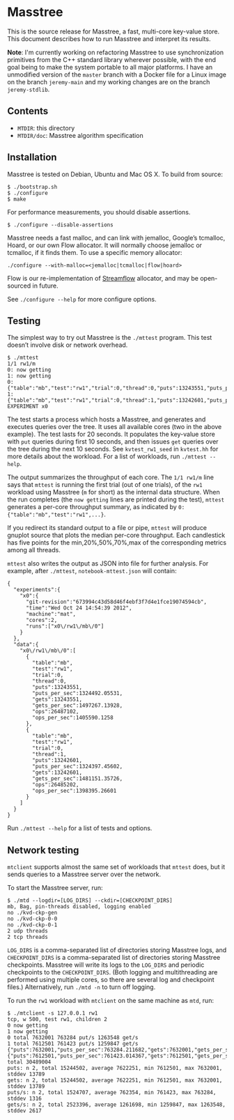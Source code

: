 Masstree
========

This is the source release for Masstree, a fast, multi-core key-value
store. This document describes how to run Masstree and interpret its
results.

**Note**: I'm currently working on refactoring Masstree to use synchronization
primitives from the C++ standard library wherever possible, with the end goal
being to make the system portable to all major platforms. I have an unmodified
version of the `master` branch with a Docker file for a Linux image on the
branch `jeremy-main` and my working changes are on the branch `jeremy-stdlib`.

## Contents

* `MTDIR`: this directory
* `MTDIR/doc`: Masstree algorithm specification

## Installation

Masstree is tested on Debian, Ubuntu and Mac OS X. To build from
source:

    $ ./bootstrap.sh
    $ ./configure
    $ make

For performance measurements, you should disable assertions.

    $ ./configure --disable-assertions

Masstree needs a fast malloc, and can link with jemalloc, Google’s
tcmalloc, Hoard, or our own Flow allocator. It will normally choose
jemalloc or tcmalloc, if it finds them. To use a specific memory
allocator:

    ./configure --with-malloc=<jemalloc|tcmalloc|flow|hoard>

Flow is our re-implementation of
[Streamflow](http://people.cs.vt.edu/~scschnei/streamflow/) allocator,
and may be open-sourced in future.

See `./configure --help` for more configure options.

## Testing

The simplest way to try out Masstree is the `./mttest` program.
This test doesn’t involve disk or network overhead.

```
$ ./mttest
1/1 rw1/m
0: now getting
1: now getting
0: {"table":"mb","test":"rw1","trial":0,"thread":0,"puts":13243551,"puts_per_sec":1324492.05531,"gets":13243551,"gets_per_sec":1497267.13928,"ops":26487102,"ops_per_sec":1405590.1258}
1: {"table":"mb","test":"rw1","trial":0,"thread":1,"puts":13242601,"puts_per_sec":1324397.45602,"gets":13242601,"gets_per_sec":1481151.35726,"ops":26485202,"ops_per_sec":1398395.26601}
EXPERIMENT x0
```

The test starts a process which hosts a Masstree, and generates and
executes queries over the tree. It uses all available cores (two in
the above example). The test lasts for 20 seconds. It populates the
key-value store with `put` queries during first 10 seconds, and then
issues `get` queries over the tree during the next 10 seconds. See
`kvtest_rw1_seed` in `kvtest.hh` for more details about the workload.
For a list of workloads, run `./mttest --help`.

The output summarizes the throughput of each core. The `1/1 rw1/m` line says
that `mttest` is running the first trial (out of one trials), of the `rw1`
workload using Masstree (`m` for short) as the internal data structure.
When the run completes (the `now getting` lines are printed during the
test), `mttest` generates a per-core throughput summary, as indicated by
`0: {"table":"mb","test":"rw1",...}`.

If you redirect its standard output to a file or pipe, `mttest` will produce
gnuplot source that plots the median per-core throughput. Each candlestick
has five points for the min,20%,50%,70%,max of the corresponding metrics
among all threads.

`mttest` also writes the output as JSON into file for further analysis. For
example, after `./mttest`, `notebook-mttest.json` will contain:

```
{
  "experiments":{
    "x0":{
      "git-revision":"673994c43d58d46f4ebf3f7d4e1fce19074594cb",
      "time":"Wed Oct 24 14:54:39 2012",
      "machine":"mat",
      "cores":2,
      "runs":["x0\/rw1\/mb\/0"]
    }
  },
  "data":{
    "x0\/rw1\/mb\/0":[
      {
        "table":"mb",
        "test":"rw1",
        "trial":0,
        "thread":0,
        "puts":13243551,
        "puts_per_sec":1324492.05531,
        "gets":13243551,
        "gets_per_sec":1497267.13928,
        "ops":26487102,
        "ops_per_sec":1405590.1258
      },
      {
        "table":"mb",
        "test":"rw1",
        "trial":0,
        "thread":1,
        "puts":13242601,
        "puts_per_sec":1324397.45602,
        "gets":13242601,
        "gets_per_sec":1481151.35726,
        "ops":26485202,
        "ops_per_sec":1398395.26601
      }
    ]
  }
}
```

Run `./mttest --help` for a list of tests and options.

## Network testing

`mtclient` supports almost the same set of workloads that `mttest` does, but it
sends queries to a Masstree server over the network.

To start the Masstree server, run:

```
$ ./mtd --logdir=[LOG_DIRS] --ckdir=[CHECKPOINT_DIRS]
mb, Bag, pin-threads disabled, logging enabled
no ./kvd-ckp-gen
no ./kvd-ckp-0-0
no ./kvd-ckp-0-1
2 udp threads
2 tcp threads
```

`LOG_DIRS` is a comma-separated list of directories storing Masstree
logs, and `CHECKPOINT_DIRS` is a comma-separated list of directories
storing Masstree checkpoints. Masstree will write its logs to the
`LOG_DIRS` and periodic checkpoints to the `CHECKPOINT_DIRS`. (Both
logging and multithreading are performed using multiple cores, so
there are several log and checkpoint files.) Alternatively, run `./mtd
-n` to turn off logging.

To run the `rw1` workload with `mtclient` on the same machine as
`mtd`, run:

```
$ ./mtclient -s 127.0.0.1 rw1
tcp, w 500, test rw1, children 2
0 now getting
1 now getting
0 total 7632001 763284 put/s 1263548 get/s
1 total 7612501 761423 put/s 1259847 get/s
{"puts":7632001,"puts_per_sec":763284.211682,"gets":7632001,"gets_per_sec":1263548.30195,"ops":15264002,"ops_per_sec":951678.506329}
{"puts":7612501,"puts_per_sec":761423.014367,"gets":7612501,"gets_per_sec":1259847.22076,"ops":15225002,"ops_per_sec":949182.006246}
total 30489004
puts: n 2, total 15244502, average 7622251, min 7612501, max 7632001, stddev 13789
gets: n 2, total 15244502, average 7622251, min 7612501, max 7632001, stddev 13789
puts/s: n 2, total 1524707, average 762354, min 761423, max 763284, stddev 1316
gets/s: n 2, total 2523396, average 1261698, min 1259847, max 1263548, stddev 2617
```
